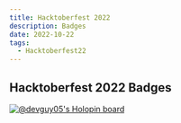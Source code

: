 ```yaml
---
title: Hacktoberfest 2022
description: Badges
date: 2022-10-22
tags:
  - Hacktoberfest22
---
```


## Hacktoberfest 2022 Badges

[![@devguy05's Holopin board](https://holopin.io/api/user/board?user=devguy05)](https://holopin.io/@devguy05)